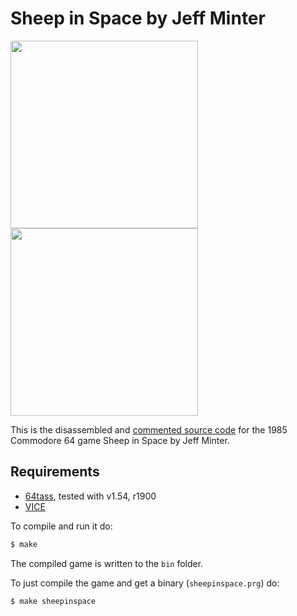 # Sheep in Space by Jeff Minter
<img src="https://www.mobygames.com/images/covers/l/672845-sheep-in-space-commodore-64-front-cover.jpg" height=300><img src="https://user-images.githubusercontent.com/58846/104093087-3695a380-5280-11eb-8dfe-9181fd5f5969.gif" height=300>

This is the disassembled and [commented source code] for the 1985 Commodore 64 game Sheep in Space by Jeff Minter. 


## Requirements

* [64tass][64tass], tested with v1.54, r1900
* [VICE][vice]

[64tass]: http://tass64.sourceforge.net/
[vice]: http://vice-emu.sourceforge.net/
[https://sheepinspace.xyz]: https://mwenge.github.io/sheepinspace.xyz
[commented source code]:https://github.com/mwenge/sheepinspace/blob/master/src/sheepinspace.asm

To compile and run it do:

```sh
$ make
```
The compiled game is written to the `bin` folder. 

To just compile the game and get a binary (`sheepinspace.prg`) do:

```sh
$ make sheepinspace
```

